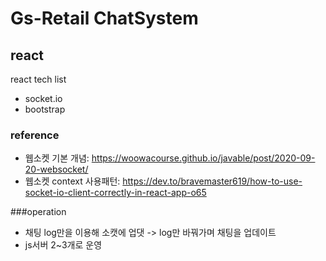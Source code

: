 # Gs-Retail ChatSystem 

## react

react tech list

- socket.io
- bootstrap

### reference

- 웹소켓 기본 개념: https://woowacourse.github.io/javable/post/2020-09-20-websocket/
- 웹소켓 context 사용패턴: https://dev.to/bravemaster619/how-to-use-socket-io-client-correctly-in-react-app-o65

###operation

- 채팅 log만을 이용해 소캣에 업댓 -> log만 바꿔가며 채팅을 업데이트
- js서버 2~3개로 운영
